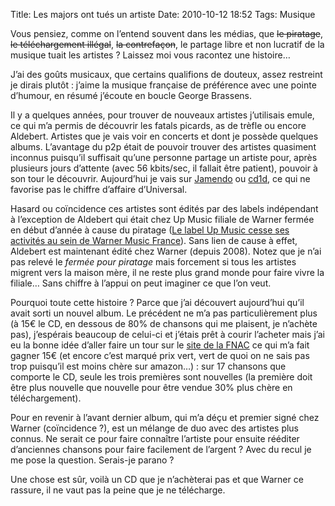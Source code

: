 Title: Les majors ont tués un artiste
Date: 2010-10-12 18:52
Tags: Musique

Vous pensiez, comme on l’entend souvent dans les médias, que <del
datetime="2010-10-12T13:30:20+00:00">le piratage</del>, <del
datetime="2010-10-12T13:30:20+00:00">le téléchargement illégal</del>, <del
datetime="2010-10-12T13:30:20+00:00">la contrefaçon</del>, le partage libre et
non lucratif de la musique tuait les artistes ? Laissez moi vous racontez une
histoire…

J’ai des goûts musicaux, que certains qualifions de douteux, assez restreint je
dirais plutôt : j’aime la musique française de préférence avec une pointe
d’humour, en résumé j’écoute en boucle George Brassens.

Il y a quelques années, pour trouver de nouveaux artistes j’utilisais emule, ce
qui m’a permis de découvrir les fatals picards, as de trèfle ou encore Aldebert.
Artistes que je vais voir en concerts et dont je possède quelques albums.
L’avantage du p2p était de pouvoir trouver des artistes quasiment inconnus
puisqu’il suffisait qu’une personne partage un artiste pour, après plusieurs
jours d’attente (avec 56 kbits/sec, il fallait être patient), pouvoir à son tour
le découvrir. Aujourd’hui je vais sur [Jamendo](http://www.jamendo.com/) ou
[cd1d](http://cd1d.com/), ce qui ne favorise pas le chiffre d’affaire
d’Universal.

Hasard ou coïncidence ces artistes sont édités par des labels indépendant à
l’exception de Aldebert qui était chez Up Music filiale de Warner fermée en
début d’année à cause du piratage ([Le label Up Music cesse ses activités au
sein de Warner Music
France](http://www.reseauglconnection.com/article-le-label-up-music-cesse-ses-activites-au-sein-warner-music-france--42436274.html)).
Sans lien de cause à effet, Aldebert est maintenant édité chez Warner (depuis
2008). Notez que je n’ai pas relevé le *fermée pour piratage* mais forcement si
tous les artistes migrent vers la maison mère, il ne reste plus grand monde pour
faire vivre la filiale… Sans chiffre à l’appui on peut imaginer ce que l’on
veut.

Pourquoi toute cette histoire ? Parce que j’ai découvert aujourd’hui qu’il avait
sorti un nouvel album. Le précédent ne m’a pas particulièrement plus (à 15€ le
CD, en dessous de 80% de chansons qui me plaisent, je n’achète pas), j’espérais
beaucoup de celui-ci et j’étais prêt à courir l’acheter mais j’ai eu la bonne
idée d’aller faire un tour sur le [site de la
FNAC](http://musique.fnac.com/a3086463/Aldebert-J-ai-10-ans-CD-album) ce qui m’a
fait gagner 15€ (et encore c’est marqué prix vert, vert de quoi on ne sais pas
trop puisqu’il est moins chère sur amazon…) : sur 17 chansons que comporte le
CD, seule les trois premières sont nouvelles (la première doit être plus
nouvelle que nouvelle pour être vendue 30% plus chère en téléchargement).

Pour en revenir à l’avant dernier album, qui m’a déçu et premier signé chez
Warner (coïncidence ?), est un mélange de duo avec des artistes plus connus. Ne
serait ce pour faire connaître l’artiste pour ensuite rééditer d’anciennes
chansons pour faire facilement de l’argent ? Avec du recul je me pose la
question. Serais-je parano ?

Une chose est sûr, voilà un CD que je n’achèterai pas et que Warner ce rassure,
il ne vaut pas la peine que je ne télécharge.
